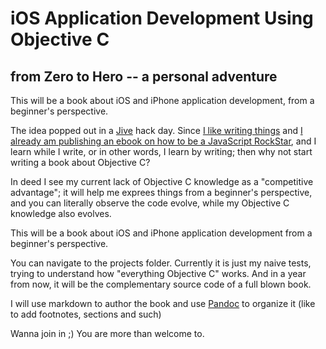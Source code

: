 # iOS Application Development Using Objective C
## from Zero to Hero -- a personal adventure

This will be a book about iOS and iPhone application development,
from a beginner's perspective.

The idea popped out in a [Jive](http://jivesoftware.com) hack day.
Since [I like writing things](http://o2js.com) and [I already am publishing an ebook on how to be a JavaScript RockStar](http://o2js.com/interview-questions),
and I learn while I write, or in other words, I learn by writing; then why not start writing a book about Objective C?

In deed I see my current lack of Objective C knowledge as a "competitive advantage"; it will help me exprees things from a beginner's perspective, and you can
literally observe the code evolve, while my Objective C knowledge also evolves.

This will be a book about iOS and iPhone application development 
from a beginner's perspective.

You can navigate to the projects folder.
Currently it is just my naive tests, trying to understand how "everything Objective C" works.
And in a year from now, it will be the complementary source code of a full blown book.

I will use markdown to author the book and use [Pandoc](http://johnmacfarlane.net/pandoc/epub.html) to organize it (like to add footnotes, sections and such)


Wanna join in ;)
You are more than welcome to.


